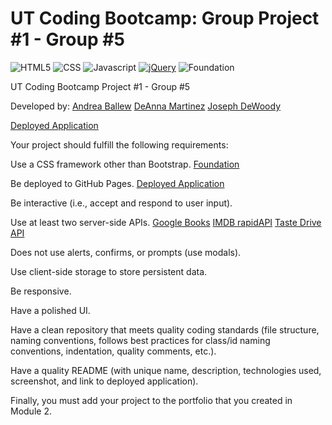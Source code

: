 # UT Coding Bootcamp: Group Project #1 - Group #5

![HTML5](https://img.shields.io/badge/HTML5-orange)
![CSS](https://img.shields.io/badge/CSS-blue)
![Javascript](https://img.shields.io/badge/Javascript-yellow)
[![jQuery](https://img.shields.io/badge/jQuery-blue)](https://jquery.com/)
![Foundation](https://img.shields.io/badge/-Foundation-orange)

UT Coding Bootcamp Project #1 - Group #5

Developed by:
[Andrea Ballew](https://github.com/andytheelf)
[DeAnna Martinez](https://github.com/deannapi) 
[Joseph DeWoody](https://github.com/jpd61)

[Deployed Application](https://ut-project-1-group-5.github.io/project-1-group-5/)

Your project should fulfill the following requirements:

Use a CSS framework other than Bootstrap.
[Foundation](https://get.foundation/)

Be deployed to GitHub Pages. [Deployed Application](https://ut-project-1-group-5.github.io/project-1-group-5/)

Be interactive (i.e., accept and respond to user input).

Use at least two server-side APIs.
[Google Books](https://developers.google.com/books)
[IMDB rapidAPI](https://rapidapi.com/blog/how-to-use-imdb-api/)
[Taste Drive API](https://tastedive.com/read/api)

Does not use alerts, confirms, or prompts (use modals).

Use client-side storage to store persistent data.

Be responsive.

Have a polished UI.

Have a clean repository that meets quality coding standards (file structure, naming conventions, follows best practices for class/id naming conventions, indentation, quality comments, etc.).

Have a quality README (with unique name, description, technologies used, screenshot, and link to deployed application).

Finally, you must add your project to the portfolio that you created in Module 2.
